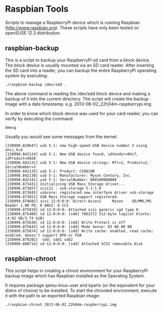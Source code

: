 # Raspbian Tools
Scripts to manage a RaspberryPi device which is running Raspbian (http://www.raspbian.org). These scripts have only been
tested on openSUSE 12.3 distribution.

## raspbian-backup
This is a script to backup your RaspberryPi sd card from a block device. The block device is usually mounted via an SD
card reader. After inserting the SD card into a reader, you can backup the entire RaspberryPi operating system by
executing:

    ./raspbian-backup /dev/sdd .

The above command is reading the /dev/sdd block device and making a backup of it into the current directory. The script 
will create the backup image with a date timestamp. e.g. 2013-06-02_22h04m-raspberrypi.img

In order to know which block device was used for your card reader, you can verify by executing the command:

    dmesg
Usually you would see some messages from the kernel:

    [230998.829647] usb 5-1: new high-speed USB device number 3 using xhci_hcd
    [230998.842124] usb 5-1: New USB device found, idVendor=04cf, idProduct=9920
    [230998.842131] usb 5-1: New USB device strings: Mfr=1, Product=2, SerialNumber=3
    [230998.842135] usb 5-1: Product: CS8819B
    [230998.842138] usb 5-1: Manufacturer: Myson Century, Inc.
    [230998.842141] usb 5-1: SerialNumber: 000100000000
    [230998.873431] Initializing USB Mass Storage driver...
    [230998.873657] scsi12 : usb-storage 5-1:1.0
    [230998.873845] usbcore: registered new interface driver usb-storage
    [230998.873851] USB Mass Storage support registered.
    [230999.874682] scsi 12:0:0:0: Direct-Access     Myson    SD/MMC/MS Reader 1.00 PQ: 0 ANSI: 0 CCS
    [230999.875010] sd 12:0:0:0: Attached scsi generic sg4 type 0
    [230999.875409] sd 12:0:0:0: [sdd] 7862272 512-byte logical blocks: (4.02 GB/3.74 GiB)
    [230999.875638] sd 12:0:0:0: [sdd] Write Protect is off
    [230999.875643] sd 12:0:0:0: [sdd] Mode Sense: 03 00 00 00
    [230999.875874] sd 12:0:0:0: [sdd] Write cache: enabled, read cache: enabled, doesn't support DPO or FUA
    [230999.879292]  sdd: sdd1 sdd2
    [230999.880714] sd 12:0:0:0: [sdd] Attached SCSI removable disk

## raspbian-chroot
This script helps in creating a chroot environment for your RaspberryPi backup image which has Raspbian installed as the
Operating System.

It requires package qemu-linux-user and kpartx (or the equivalent for your distro of choice) to be installed. To start 
the chrooted environment, execute it with the path to an exported Raspbian image:

    ./raspbian-chroot 2013-06-02_22h04m-raspberrypi.img

